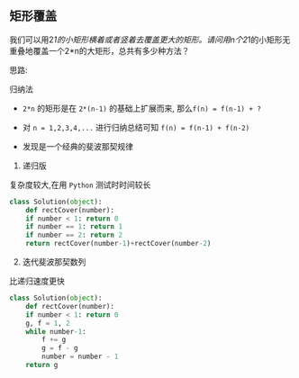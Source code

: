 ## 矩形覆盖

我们可以用2*1的小矩形横着或者竖着去覆盖更大的矩形。请问用n个2*1的小矩形无重叠地覆盖一个2*n的大矩形，总共有多少种方法？

思路:

归纳法

* `2*n` 的矩形是在 `2*(n-1)` 的基础上扩展而来, 那么`f(n) = f(n-1) + ?` 
* 对 `n = 1,2,3,4,...` 进行归纳总结可知 `f(n) = f(n-1) + f(n-2)`

* 发现是一个经典的斐波那契规律

1. 递归版

复杂度较大,在用 `Python` 测试时时间较长

```python
class Solution(object):
    def rectCover(number):
    if number < 1: return 0
    if number == 1: return 1
    if number == 2: return 2
    return rectCover(number-1)+rectCover(number-2)
```

2. 迭代斐波那契数列

比递归速度更快

```python
class Solution(object):
    def rectCover(number):
    if number < 1: return 0
    g, f = 1, 2
    while number-1:
        f += g
        g = f - g
        number = number - 1
    return g
```

